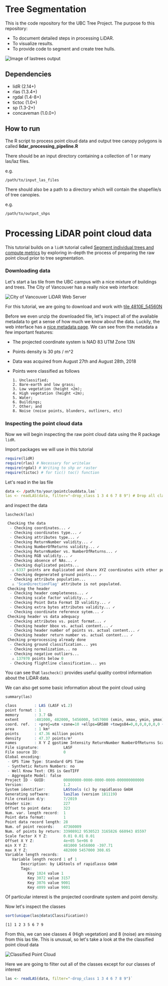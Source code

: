 # Tree Segmentation
This is the code repository for the UBC Tree Project. The purpose fo this repository:

- To document detailed steps in processing LiDAR.
- To visualize results.
- To provide code to segment and create tree hulls.

![Image of lastrees output](./media/trees.png)

## Dependencies
* lidR        (2.14+)
* rlas        (1.3.4+)
* rgdal       (1.4-8+)
* tictoc      (1.0+)
* sp          (1.3-2+)
* concaveman  (1.0.0+)

## How to run
The R script to process point cloud data and output tree canopy polygons is called **lidar_processing_pipeline.R**

There should be an input directory containing a collection of 1 or many las/laz files. 

e.g.

`/path/to/input_las_files`

There should also be a path to a directory which will contain the shapefile/s of tree canopies.

e.g.

`/path/to/output_shps`


# Processing LiDAR point cloud data

This tutorial builds on a `lidR` tutorial called [Segment individual trees and compute metrics](https://github.com/Jean-Romain/lidR/wiki/Segment-individual-trees-and-compute-metrics) by exploring in-depth the process of preparing the raw point cloud prior to tree segmentation. 

### Downloading data
Let's start a las tile from the UBC campus with a nice mixture of buildings and trees. The City of Vancouver has a really nice web interface:

![City of Vancouver LiDAR Web Server](./media/lidar_server.png)

For this tutorial, we are going to download and work with [tile 4810E_54560N](https://webtransfer.vancouver.ca/opendata/2018LiDAR/4810E_54560N.zip)

Before we even unzip the downloaded file, let's inspect all of the available metadata to get a sense of how much we know about the data. Luckily, the web interface has a [nice metadata page](https://opendata.vancouver.ca/explore/dataset/lidar-2018/information/?location=12,49.2594,-123.14438). We can see from the metadata a few important features:

- The projected coordinate system is NAD 83 UTM Zone 13N
- Points density is 30 pts / m^2
- Data was acquired from August 27th and August 28th, 2018
- Points were classified as follows

      1. Unclassified;
      2. Bare-earth and low grass;
      3. Low vegetation (height <2m);
      4. High vegetation (height <2m);
      5. Water;
      6. Buildings;
      7. Other; and
      8. Noise (noise points, blunders, outliners, etc)
      
### Inspecting the point cloud data
Now we will begin inspecting the raw point cloud data using the R package `lidR`.

Import packages we will use in this tutorial

```R
require(lidR)
require(rlas) # Necessary for writelax
require(rgdal) # Writing to shp or raster
require(tictoc) # for tic() toc() function

```

Let's read in the las file
```R
data <- /path/to/your/pointclouddata.las`
las <- readLAS(data, filter="-drop_class 1 3 4 6 7 8 9") # Drop all classes except 
```

and inspect the data

`lascheck(las)`

```R
 Checking the data
  - Checking coordinates... ✓
  - Checking coordinates type... ✓
  - Checking attributes type... ✓
  - Checking ReturnNumber validity... ✓
  - Checking NumberOfReturns validity... ✓
  - Checking ReturnNumber vs. NumberOfReturns... ✓
  - Checking RGB validity... ✓
  - Checking absence of NAs... ✓
  - Checking duplicated points...
   ⚠ 6337 points are duplicated and share XYZ coordinates with other points
  - Checking degenerated ground points... ✓
  - Checking attribute population...
   ⚠ 'ScanDirectionFlag' attribute is not populated.
 Checking the header
  - Checking header completeness... ✓
  - Checking scale factor validity... ✓
  - Checking Point Data Format ID validity... ✓
  - Checking extra bytes attributes validity... ✓
  - Checking coordinate reference sytem... ✓
 Checking header vs data adequacy
  - Checking attributes vs. point format... ✓
  - Checking header bbox vs. actual content... ✓
  - Checking header number of points vs. actual content... ✓
  - Checking header return number vs. actual content... ✓
 Checking preprocessing already done 
  - Checking ground classification... yes
  - Checking normalization... no
  - Checking negative outliers...
   ⚠ 137970 points below 0
  - Checking flightline classification... yes
```
You can see that `lascheck()` provides useful quality control information about the LiDAR data.

We can also get some basic information about the point cloud using 

`summary(las)`

```R
class        : LAS (LASF v1.2)
point format : 1
memory       : 3.7 Gb 
extent       :481000, 482000, 5456000, 5457000 (xmin, xmax, ymin, ymax)
coord. ref.  : +proj=utm +zone=10 +ellps=GRS80 +towgs84=0,0,0,0,0,0,0 +units=m +no_defs 
area         : 1 km²
points       : 47.36 million points
density      : 47.37 points/m²
names        : X Y Z gpstime Intensity ReturnNumber NumberOfReturns ScanDirectionFlag EdgeOfFlightline Classification Synthetic_flag Keypoint_flag Withheld_flag ScanAngleRank UserData PointSourceID 
File signature:           LASF 
File source ID:           0 
Global encoding:
 - GPS Time Type: Standard GPS Time 
 - Synthetic Return Numbers: no 
 - Well Know Text: CRS is GeoTIFF 
 - Aggregate Model: false 
Project ID - GUID:        00000000-0000-0000-0000-000000000000 
Version:                  1.2
System identifier:        LAStools (c) by rapidlasso GmbH 
Generating software:      las2las (version 181119) 
File creation d/y:        7/2019
header size:              227 
Offset to point data:     323 
Num. var. length record:  1 
Point data format:        1 
Point data record length: 28 
Num. of point records:    47360009 
Num. of points by return: 33908912 9530523 3165826 660943 85597 
Scale factor X Y Z:       0.01 0.01 0.01 
Offset X Y Z:             4e+05 5e+06 0 
min X Y Z:                481000 5456000 -397.71 
max X Y Z:                482000 5457000 308.65 
Variable length records: 
   Variable length record 1 of 1 
       Description: by LAStools of rapidlasso GmbH 
       Tags:
          Key 1024 value 1 
          Key 3072 value 3157 
          Key 3076 value 9001 
          Key 4099 value 9001 
```
Of particular interest is the projected coordinate system and point density.

Now let's inspect the classes
```R
sort(unique(las@data$Classification))
```

`[1] 1 2 3 5 6 7 9`

From this, we can see classes 4 (High vegetation) and 8 (noise) are missing from this las tile. This is unusual, so let's take a look at the the classified point cloud data

![Classified Point Cloud](./media/las_classes.png)


Here we are going to filter out all of the classes except for our classes of interest

```R
las <- readLAS(data, filter="-drop_class 1 3 4 6 7 8 9")`
```
